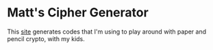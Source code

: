 # Matt's Cipher Generator

This [site](http://spraints.github.io/codes) generates codes that I'm using to play around with paper and pencil crypto, with my kids.
